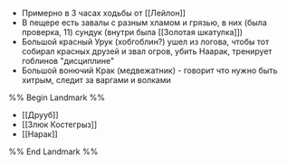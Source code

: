 - Примерно в 3 часах ходьбы от [[Лейлон]]
- В пещере есть завалы с разным хламом и грязью, в них (была проверка, 11) сундук (внутри была [[Золотая шкатулка]])
- Большой красный Урук (хобгоблин?) ушел из логова, чтобы тот собирал красных друзей и звал огров, убить Наарак, тренирует гоблинов "дисциплине"
- Большой вонючий Крак (медвежатник) - говорит что нужно быть хитрым, следит за варгами и волками

%% Begin Landmark %%

- [[Друуб]]
- [[Злюк Костегрыз]]
- [[Нарак]]

%% End Landmark %%
